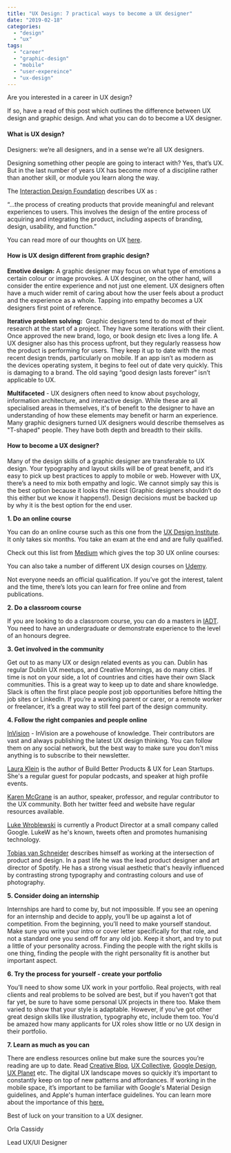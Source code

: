 ```yaml
---
title: "UX Design: 7 practical ways to become a UX designer"
date: "2019-02-18"
categories: 
  - "design"
  - "ux"
tags: 
  - "career"
  - "graphic-design"
  - "mobile"
  - "user-expereince"
  - "ux-design"
---
```


Are you interested in a career in UX design?

If so, have a read of this post which outlines the difference between UX design and graphic design. And what you can do to become a UX designer.

#### **What is UX design?**

Designers: we’re all designers, and in a sense we’re all UX designers.

Designing something other people are going to interact with? Yes, that’s UX. But in the last number of years UX has become more of a discipline rather than another skill, or module you learn along the way. 

The [Interaction Design Foundation](https://www.interaction-design.org) describes UX as :

“…the process of creating products that provide meaningful and relevant experiences to users. This involves the design of the entire process of acquiring and integrating the product, including aspects of branding, design, usability, and function.”

You can read more of our thoughts on UX [here](https://tapadoo.wpengine.com/2018/focused-engagement-through-ux-design-strategy/).

#### **How is UX design different from graphic design?**

**Emotive design:** A graphic designer may focus on what type of emotions a certain colour or image provokes. A UX desginer, on the other hand, will consider the entire experience and not just one element. UX designers often have a much wider remit of caring about how the user feels about a product and the experience as a whole. Tapping into empathy becomes a UX designers first point of reference.

**Iterative problem solving:**  Graphic designers tend to do most of their research at the start of a project. They have some iterations with their client. Once approved the new brand, logo, or book design etc lives a long life. A UX designer also has this process upfront, but they regularly reassess how the product is performing for users. They keep it up to date with the most recent design trends, particularly on mobile. If an app isn’t as modern as the devices operating system, it begins to feel out of date very quickly. This is damaging to a brand. The old saying “good design lasts forever” isn’t applicable to UX.

**Multifaceted** \- UX designers often need to know about psychology, information architecture, and interactive design. While these are all specialised areas in themselves, it's of benefit to the designer to have an understanding of how these elements may benefit or harm an experience. Many graphic designers turned UX designers would describe themselves as "T-shaped" people. They have both depth and breadth to their skills.

#### **How to become a UX designer?**

Many of the design skills of a graphic designer are transferable to UX design. Your typography and layout skills will be of great benefit, and it’s easy to pick up best practices to apply to mobile or web. However with UX, there’s a need to mix both empathy and logic. We cannot simply say this is the best option because it looks the nicest (Graphic designers shouldn’t do this either but we know it happens!). Design decisions must be backed up by why it is the best option for the end user. 

**1\. Do an online course** 

You can do an online course such as this one from the [UX Design Institute](https://www.uxdesigninstitute.com). It only takes six months. You take an exam at the end and are fully qualified.

Check out this list from [Medium](https://medium.com/@Vincentxia77/30-best-online-course-websites-to-learn-ui-ux-updated-6b104762731a) which gives the top 30 UX online courses: 

You can also take a number of different UX design courses on [Udemy](https://www.udemy.com/courses/design/user-experience/).

Not everyone needs an official qualification. If you’ve got the interest, talent and the time, there’s lots you can learn for free online and from publications. 

**2\. Do a classroom course**

If you are looking to do a classroom course, you can do a masters in [IADT](http://www.iadt.ie/courses/user-experience-design). You need to have an undergraduate or demonstrate experience to the level of an honours degree.

**3\. Get involved in the community**

Get out to as many UX or design related events as you can. Dublin has regular Dublin UX meetups, and Creative Mornings, as do many cities. If time is not on your side, a lot of countries and cities have their own Slack communities. This is a great way to keep up to date and share knowledge. Slack is often the first place people post job opportunities before hitting the job sites or LinkedIn. If you’re a working parent or carer, or a remote worker or freelancer, it’s a great way to still feel part of the design community.  

**4\. Follow the right companies and people online**

[InVision](https://www.invisionapp.com/inside-design/) - InVision are a powehouse of knowledge. Their contributors are vast and always publishing the latest UX design thinking. You can follow them on any social network, but the best way to make sure you don't miss anything is to subscribe to their newsletter. 

[Laura Klein](https://www.usersknow.com) is the author of Build Better Products & UX for Lean Startups. She's a regular guest for popular podcasts, and speaker at high profile events. 

[Karen McGrane](http://karenmcgrane.com) is an author, speaker, professor, and regular contributor to the UX community. Both her twitter feed and website have regular resources available. 

[Luke Wroblewski](https://twitter.com/lukew) is currently a Product Director at a small company called Google. LukeW as he's known, tweets often and promotes humanising technology. 

[Tobias van Schneider](https://www.vanschneider.com) describes himself as working at the intersection of product and design. In a past life he was the lead product designer and art director of Spotify. He has a strong visual aesthetic that's heavily influenced by contrasting strong typography and contrasting colours and use of photography. 

**5\. Consider doing an internship**

Internships are hard to come by, but not impossible. If you see an opening for an internship and decide to apply, you’ll be up against a lot of competition. From the beginning, you’ll need to make yourself standout. Make sure you write your intro or cover letter specifically for that role, and not a standard one you send off for any old job. Keep it short, and try to put a little of your personality across. Finding the people with the right skills is one thing, finding the people with the right personality fit is another but important aspect. 

**6\. Try the process for yourself - create your portfolio**

You’ll need to show some UX work in your portfolio. Real projects, with real clients and real problems to be solved are best, but if you haven’t got that far yet, be sure to have some personal UX projects in there too. Make them varied to show that your style is adaptable. However, if you’ve got other great design skills like illustration, typography etc, include them too. You'd be amazed how many applicants for UX roles show little or no UX design in their portfolio.  

**7\. Learn as much as you can**

There are endless resources online but make sure the sources you’re reading are up to date. Read [Creative Bloq](https://www.creativebloq.com), [UX Collective](https://uxdesign.cc), [Google Design](https://design.google), [UX Planet](https://uxplanet.org) etc. The digital UX landscape moves so quickly it’s important to constantly keep on top of new patterns and affordances. If working in the mobile space, it’s important to be familiar with Google's Material Design guidelines, and Apple's human interface guidelines. You can learn more about the importance of this [here.](https://tapadoo.wpengine.com/2018/ios-and-android-design-differences-and-why-they-matter/) 

Best of luck on your transition to a UX designer.

Orla Cassidy

Lead UX/UI Designer
